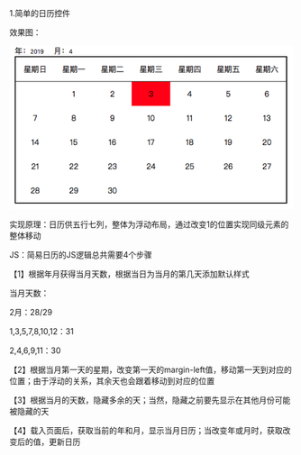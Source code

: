 1.简单的日历控件

效果图：

![img](images/日历效果图.png)

实现原理：日历供五行七列，整体为浮动布局，通过改变1的位置实现同级元素的整体移动

JS：简易日历的JS逻辑总共需要4个步骤

【1】根据年月获得当月天数，根据当日为当月的第几天添加默认样式

当月天数：

2月：28/29

1,3,5,7,8,10,12：31

2,4,6,9,11：30

【2】根据当月第一天的星期，改变第一天的margin-left值，移动第一天到对应的位置；由于浮动的关系，其余天也会跟着移动到对应的位置

【3】根据当月的天数，隐藏多余的天；当然，隐藏之前要先显示在其他月份可能被隐藏的天

【4】载入页面后，获取当前的年和月，显示当月日历；当改变年或月时，获取改变后的值，更新日历